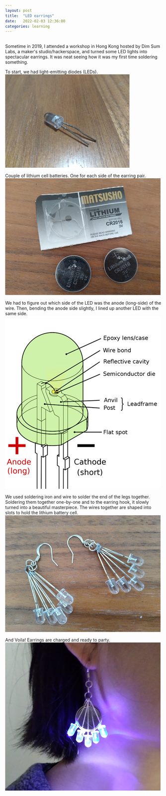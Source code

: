 ```yaml
---
layout: post
title:  "LED earrings"
date:   2022-02-03 12:36:00
categories: learning
---
```

<br />
Sometime in 2019, I attended a workshop in Hong Kong hosted by Dim Sum Labs, a maker's studio/hackerspace, and turned some LED lights into spectacular earrings. It was neat seeing how it was my first time soldering something.  

To start, we had light-emitting diodes (LEDs).
![LED](/assets/images/earrings-1.png)

Couple of lithium cell batteries. One for each side of the earring pair.
![Battery](/assets/images/earrings-2.png)

We had to figure out which side of the LED was the anode (long-side) of the wire. Then, bending the anode side slightly, I lined up another LED with the same side. 
![Illustrate](/assets/images/graphics.png)

We used soldering iron and wire to solder the end of the legs together. Soldering them together one-by-one and to the earring hook, it slowly turned into a beautiful masterpiece. The wires together are shaped into slots to hold the lithium battery cell.
![Assemble](/assets/images/earrings-3.png)

And Voila! Earrings are charged and ready to party. 
![Earrings](/assets/images/earrings-4.png)